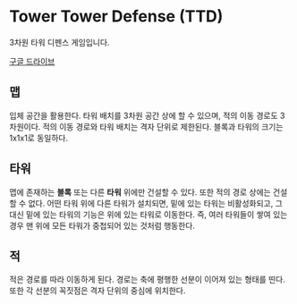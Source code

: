 # Tower Tower Defense (TTD)

3차원 타워 디펜스 게임입니다.

[구글 드라이브](https://drive.google.com/drive/folders/1vmvDV7A52shCGkgrsPOz78tEB4Ezsg5r?usp=sharing)

## 맵
입체 공간을 활용한다. 타워 배치를 3차원 공간 상에 할 수 있으며, 적의 이동 경로도 3차원이다. 적의 이동 경로와 타워 배치는 격자 단위로 제한된다. 블록과 타워의 크기는 1x1x1로 동일하다.

## 타워
맵에 존재하는 **블록** 또는 다른 **타워** 위에만 건설할 수 있다. 또한 적의 경로 상에는 건설할 수 없다. 어떤 타워 위에 다른 타워가 설치되면, 밑에 있는 타워는 비활성화되고, 그 대신 밑에 있는 타워의 기능은 위에 있는 타워로 이동한다. 즉, 여러 타워들이 쌓여 있는 경우 맨 위에 모든 타워가 중첩되어 있는 것처럼 행동한다.

## 적
적은 경로를 따라 이동하게 된다. 경로는 축에 평행한 선분이 이어져 있는 형태를 띤다. 또한 각 선분의 꼭짓점은 격자 단위의 중심에 위치한다.